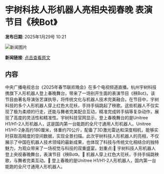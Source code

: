 # 宇树科技人形机器人亮相央视春晚 表演节目《秧Bot》

**发布日期**: 2025年1月29号 10:21

![新闻图片](https://upload.chinaz.com/2025/0129/6387374288973327564987381.png)

**新闻链接**: [点击查看原文](https://www.aibase.com/zh/news/15040)

## 内容

中央广播电视总台《2025年春节联欢晚会》在多个电视频道直播。杭州宇树科技携旗下人形机器人登上春晚舞台，带来了一场别开生面的表演节目《秧Bot》。该节目由著名导演张艺谋执导，将传统文化与机器人技术完美融合。在节目中，宇树科技的多个人形机器人穿上红色大花袄，手持手绢跳起了秧歌。这些机器人不仅实现了极为柔顺的行走，还能与舞者完美配合互动，精准完成转手绢等复杂动作，展现了高度的灵活性和精准性。宇树科技官网显示，登上春晚舞台的是Unitree H1/H1-2人形机器人，这是国内第一台能跑的全尺寸通用人形机器人。Unitree H1/H1-2身高约180厘米，体重约70公斤，配备了3D激光雷达和深度相机，能够实时获取高精度的空间数据，实现全景扫描。此次宇树科技人形机器人的亮相，不仅展示了中国在机器人技术领域的最新成果，也体现了科技与传统文化相结合的独特魅力，为观众带来了一场视觉与科技的双重盛宴。划重点:🎉 宇树科技人形机器人登上央视春晚舞台，表演节目《秧Bot》。🎨 机器人穿上红色大花袄，手持手绢跳秧歌，与舞者完美互动。🤖 登上春晚的是Unitree H1/H1-2人形机器人，国内第一台能跑的全尺寸通用人形机器人。
